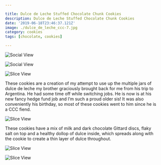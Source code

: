 ```yaml
---

title: Dulce de Leche Stuffed Chocolate Chunk Cookies
description: Dulce de Leche Stuffed Chocolate Chunk Cookies
date: '2019-06-18T23:46:37.121Z'
image: ./dulce_de_leche_ccc-7.jpg
category: cookies
tags: [chocolate, cookies]

---
```


![Social View](./dulce_de_leche_ccc-7.jpg)

<div class="multi-picture multi-picture--2">

![Social View](./dulce_de_leche_ccc-2.jpg)

![Slice View](./dulce_de_leche_ccc-4.jpg)

</div>

<div class="body-text">
    These cookies are a creation of my attempt to use up the multiple jars of dulce de leche my brother graciously brought back for me from his trip to Argentina.  He had some time off while switching jobs.  He is now is at his new fancy hedge fund job and I’m such a proud older sis! It was also conveniently his birthday, so most of these cookies went to him since he is a CCC fiend. 
</div>

![Slice View](./dulce_de_leche_ccc-5.jpg)

<div class="body-text">
These cookies have a mix of milk and dark chocolate Gittard discs, flaky salt on top and a healthy dollop of dulce inside, which spreads along with the cookie to create a thin layer of dulce throughout.
</div>

<div class="multi-picture multi-picture--2">

![Slice View](./dulce_de_leche_ccc-11.jpg)

![Slice View](./dulce_de_leche_ccc-10.jpg)

</div>
